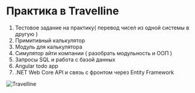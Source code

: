 # Практика в Travelline
1) Тестовое задание на практику( перевод чисел из одной системы в другую )
2) Примитивный калькулятор
3) Модуль для калькулятора
4) Симулятор айти компании ( разобрать модульность и ООП )
5) Запросы SQL и работа с базой данных
6) Angular todo app
7) .NET Web Core API и связь с фронтом через Entity Framework

![Travelline](https://habrastorage.org/getpro/moikrug/uploads/company/100/004/817/2/logo/medium_9175070928c42c44f91dd79dd1aee94c.jpg)
